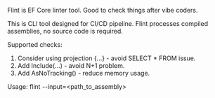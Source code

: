 Flint is EF Core linter tool. Good to check things after vibe coders. 

This is CLI tool designed for CI/CD pipeline. Flint processes compiled assemblies, no source code is required.

Supported checks:
1. Consider using projection {...} - avoid SELECT * FROM issue.
2. Add Include(...) - avoid N+1 problem.
3. Add AsNoTracking() - reduce memory usage.

Usage: flint --input=<path_to_assembly>
